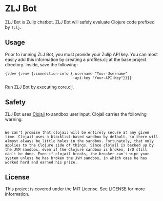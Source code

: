 # ZLJ Bot

ZLJ Bot is Zulip chatbot. ZLJ Bot will safely evaluate Clojure code prefixed by `!clj`.

## Usage

Prior to running ZLJ Bot, you must provide your Zulip API key. You can most easily add this information by creating a profiles.clj at the base project directory. Inside, save the following:

```
{:dev {:env {:connection-info {:username "Your-Username"
                               :api-key "Your-API-Key"}}}}
```

Run ZLJ Bot by executing core.clj.

## Safety

ZLJ Bot uses [Clojail](https://github.com/Raynes/clojail) to sandbox user input. Clojail carries the following warning.

```

We can't promise that clojail will be entirely secure at any given time. Clojail uses a blacklist-based sandbox by default, so there will almost always be little holes in the sandbox. Fortunately, that only applies to the Clojure side of things. Since clojail is backed up by the JVM sandbox, even if the Clojure sandbox is broken, I/O still can't be done. Even if clojail breaks, the breaker can't wipe your system unless he has broken the JVM sandbox, in which case he has worked hard and earned his prize.

```

## License

This project is covered under the MIT License. See LICENSE for more information.
